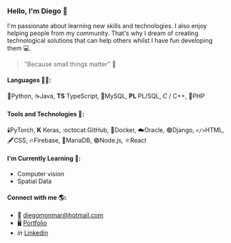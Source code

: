 ### Hello, I'm Diego 👋
I'm passionate about learning new skills and technologies. I also enjoy helping people from my community. That's why I dream of creating technological solutions that can help others whilst I have fun developing them :computer:.

> "Because small things matter" :raised_hands:

#### Languages :man_technologist::
:snake:Python, :coffee:Java, **TS** TypeScript, :dolphin:MySQL, **PL** PL/SQL, *C* / C++, :elephant:PHP

#### Tools and Technologies :wrench::
:candle:PyTorch, **K** Keras, :octocat:GitHub, :whale:Docker, :cloud:Oracle, :green_circle:Django, `</>`HTML, :fountain_pen:CSS, :fire:Firebase, :otter:MariaDB, :green_circle:Node.js, :atom_symbol:React

#### I'm Currently Learning :owl::
- Computer vision
- Spatial Data

#### Connect with me :earth_americas::
- :email: diegomonmar@hotmail.com
- :desktop_computer: [Portfolio](https://diegomont.github.io)
- *in* [Linkedin](https://linkedin.com/in/diegomonmar)
